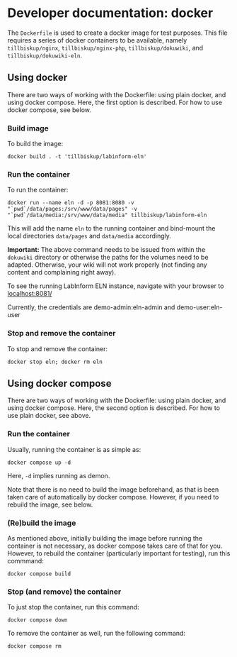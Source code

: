 # Developer documentation: docker

The `Dockerfile` is used to create a docker image for test purposes. This file requires a series of docker containers to be available, namely `tillbiskup/nginx`, `tillbiskup/nginx-php`, `tillbiskup/dokuwiki`, and `tillbiskup/dokuwiki-eln`.

## Using docker

There are two ways of working with the Dockerfile: using plain docker, and using docker compose. Here, the first option is described. For how to use docker compose, see below.

### Build image

To build the image:

    docker build . -t 'tillbiskup/labinform-eln'

### Run the container

To run the container:

    docker run --name eln -d -p 8081:8080 -v "`pwd`/data/pages:/srv/www/data/pages" -v "`pwd`/data/media:/srv/www/data/media" tillbiskup/labinform-eln

This will add the name `eln` to the running container and bind-mount the local directories `data/pages` and `data/media` accordingly.

**Important:** The above command needs to be issued from within the `dokuwiki` directory or otherwise the paths for the volumes need to be adapted. Otherwise, your wiki will not work properly (not finding any content and complaining right away).

To see the running LabInform ELN instance, navigate with your browser to [localhost:8081/](localhost:8081/)

Currently, the credentials are demo-admin:eln-admin and demo-user:eln-user

### Stop and remove the container

To stop and remove the container:

    docker stop eln; docker rm eln


## Using docker compose

There are two ways of working with the Dockerfile: using plain docker, and using docker compose. Here, the second option is described. For how to use plain docker, see above.

### Run the container

Usually, running the container is as simple as:

    docker compose up -d

Here, ``-d`` implies running as demon.

Note that there is no need to build the image beforehand, as that is been taken care of automatically by docker compose. However, if you need to rebuild the image, see below.

### (Re)build the image

As mentioned above, initially building the image before running the container is not necessary, as docker compose takes care of that for you. However, to rebuild the container (particularly important for testing), run this commmand:

    docker compose build

### Stop (and remove) the container

To just stop the container, run this command:

    docker compose down

To remove the container as well, run the following command:

    docker compose rm

